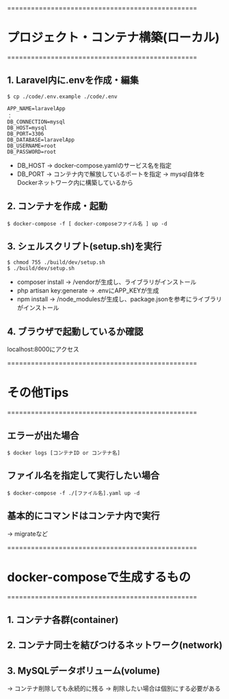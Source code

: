 
================================================
# プロジェクト・コンテナ構築(ローカル)
================================================

## 1. Laravel内に.envを作成・編集
    $ cp ./code/.env.example ./code/.env

```
APP_NAME=laravelApp
：
DB_CONNECTION=mysql
DB_HOST=mysql
DB_PORT=3306
DB_DATABASE=laravelApp
DB_USERNAME=root
DB_PASSWORD=root
```
* DB_HOST
→ docker-compose.yamlのサービス名を指定
* DB_PORT
→ コンテナ内で解放しているポートを指定
→ mysql自体をDockerネットワーク内に構築しているから


## 2. コンテナを作成・起動
    $ docker-compose -f [ docker-composeファイル名 ] up -d


## 3. シェルスクリプト(setup.sh)を実行
    $ chmod 755 ./build/dev/setup.sh
    $ ./build/dev/setup.sh

* composer install
→ /vendorが生成し、ライブラリがインストール
* php artisan key:generate
→ .envにAPP_KEYが生成
* npm install
→ /node_modulesが生成し、package.jsonを参考にライブラリがインストール

## 4. ブラウザで起動しているか確認
localhost:8000にアクセス


================================================
# その他Tips
================================================

## エラーが出た場合
    $ docker logs [コンテナID or コンテナ名]

## ファイル名を指定して実行したい場合
    $ docker-compose -f ./[ファイル名].yaml up -d

## 基本的にコマンドはコンテナ内で実行
→ migrateなど


================================================
# docker-composeで生成するもの
================================================

## 1. コンテナ各群(container)
## 2. コンテナ同士を結びつけるネットワーク(network)
## 3. MySQLデータボリューム(volume)
→ コンテナ削除しても永続的に残る
→ 削除したい場合は個別にする必要がある
